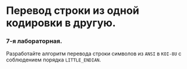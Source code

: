   # Перевод строки из одной кодировки в другую.
  ### 7-я лабораторная.
  Разработайте алгоритм перевода строки символов из `ANSI` в `KOI-8U` 
  с соблюдением порядка `LITTLE_ENDIAN`.
